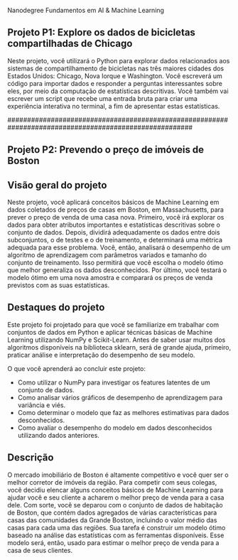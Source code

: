 Nanodegree Fundamentos em AI & Machine Learning

## Projeto P1: Explore os dados de bicicletas compartilhadas de Chicago
Neste projeto, você utilizará o Python para explorar dados relacionados aos sistemas de compartilhamento de bicicletas nas três maiores cidades dos Estados Unidos: Chicago, Nova Iorque e Washington. Você escreverá um código para importar dados e responder a perguntas interessantes sobre eles, por meio da computação de estatísticas descritivas. Você também vai escrever um script que recebe uma entrada bruta para criar uma experiência interativa no terminal, a fim de apresentar estas estatísticas.

#######################################################################################################


## Projeto P2: Prevendo o preço de imóveis de Boston

## Visão geral do projeto
Neste projeto, você aplicará conceitos básicos de Machine Learning em dados coletados de preços de casas em Boston, em Massachusetts, para prever o preço de venda de uma casa nova. Primeiro, você irá explorar os dados para obter atributos importantes  e estatísticas descritivas sobre o conjunto de dados. Depois, dividirá adequadamente os dados entre dois subconjuntos, o de testes e o de treinamento, e determinará uma métrica adequada para esse problema. Você, então, analisará o desempenho de um algoritmo de aprendizagem com parâmetros variados e tamanho do conjunto de treinamento. Isso permitirá que você escolha o modelo ótimo que melhor generaliza os dados desconhecidos. Por último, você testará o modelo ótimo em uma nova amostra e comparará os preços de venda previstos com as suas estatísticas.

## Destaques do projeto
Este projeto foi projetado para que você se familiarize em trabalhar com conjuntos de dados em Python e aplicar técnicas básicas de Machine Learning utilizando NumPy e Scikit-Learn. Antes de saber usar muitos dos algoritmos disponíveis na biblioteca sklearn, será de grande ajuda, primeiro, praticar análise e interpretação do desempenho de seu modelo.

O que você aprenderá ao concluir este projeto:

- Como utilizar o NumPy para investigar os features latentes de um conjunto de dados.
- Como analisar vários gráficos de desempenho de aprendizagem para variância e viés.
- Como determinar o modelo que faz as melhores estimativas para dados desconhecidos.
- Como avaliar o desempenho do modelo em dados desconhecidos utilizando dados anteriores.

## Descrição
O mercado imobiliário de Boston é altamente competitivo e você quer ser o melhor corretor de imóveis da região. Para competir com seus colegas, você decidiu elencar alguns conceitos básicos de Machine Learning para ajudar você e seu cliente a acharem o melhor preço de venda para a casa dele. Com sorte, você se deparou com o conjunto de dados de habitação de Boston, que contém dados agregados de várias características para casas das comunidades da Grande Boston, incluindo o valor médio das casas para cada uma das regiões. Sua tarefa é construir um modelo ótimo baseado na análise das estatísticas com as ferramentas disponíveis. Esse modelo será, então, usado para estimar o melhor preço de venda para a casa de seus clientes.
